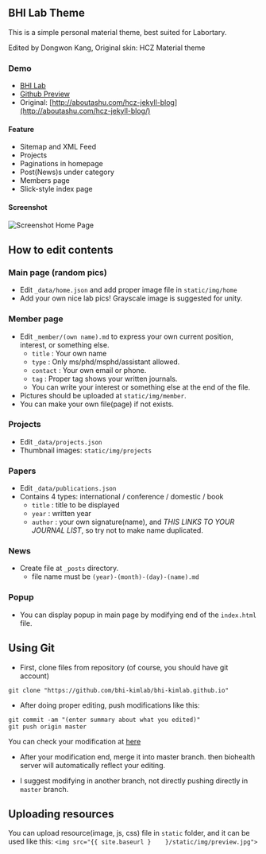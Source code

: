 ## BHI Lab Theme

This is a simple personal material theme, best suited for Labortary.

Edited by Dongwon Kang, Original skin: HCZ Material theme

### Demo
* [BHI Lab](http://biohealth.snu.ac.kr/)
* [Github Preview](http://bhi-kimlab.github.io/)
* Original: [http://aboutashu.com/hcz-jekyll-blog](http://aboutashu.com/hcz-jekyll-blog/)

#### Feature

* Sitemap and XML Feed
* Projects
* Paginations in homepage
* Post(News)s under category
* Members page
* Slick-style index page

#### Screenshot

![Screenshot Home Page](https://raw.githubusercontent.com/ashutosh2k12/jekyllthemes/master/thumbnails/hcz-material.png  "Screenshot Home Page")

## How to edit contents

### Main page (random pics)
* Edit `_data/home.json` and add proper image file in `static/img/home`
* Add your own nice lab pics! Grayscale image is suggested for unity.

### Member page
* Edit `_member/(own name).md` to express your own current position, interest, or something else.
  - `title` : Your own name
  - `type` : Only ms/phd/msphd/assistant allowed.
  - `contact` : Your own email or phone.
  - `tag` : Proper tag shows your written journals.
  - You can write your interest or something else at the end of the file.
* Pictures should be uploaded at `static/img/member`.
* You can make your own file(page) if not exists.

### Projects
* Edit `_data/projects.json`
* Thumbnail images: `static/img/projects`

### Papers
* Edit `_data/publications.json`
* Contains 4 types: international / conference / domestic / book
  - `title` : title to be displayed
  - `year` : written year
  - `author` : your own signature(name), and *THIS LINKS TO YOUR JOURNAL LIST*, so try not to make name duplicated.

### News
* Create file at `_posts` directory.
  - file name must be `(year)-(month)-(day)-(name).md`

### Popup
* You can display popup in main page by modifying end of the `index.html` file.

## Using Git

* First, clone files from repository (of course, you should have git account)
```
git clone "https://github.com/bhi-kimlab/bhi-kimlab.github.io"
```

* After doing proper editing, push modifications like this:
```
git commit -am "(enter summary about what you edited)"
git push origin master
```
  You can check your modification at [here](http://bhi-kimlab.github.io)

* After your modification end, merge it into master branch. then biohealth server will automatically reflect your editing.

* I suggest modifying in another branch, not directly pushing directly in `master` branch.

## Uploading resources
You can upload resource(image, js, css) file in `static` folder, and it can be used like this: `<img src="{{ site.baseurl }    }/static/img/preview.jpg">`

